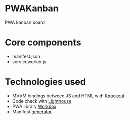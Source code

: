 # PWAKanban
PWA kanban board

# Core components
* manifest.json
* serviceworker.js

# Technologies used
* MVVM bindings between JS and HTML with [Knockout](http://knockoutjs.com/)
* Code check with [Lighthouse](https://github.com/GoogleChrome/lighthouse)
* PWA library [Workbox](https://developers.google.com/web/tools/workbox/)
* Manifest [generator](https://app-manifest.firebaseapp.com/)
